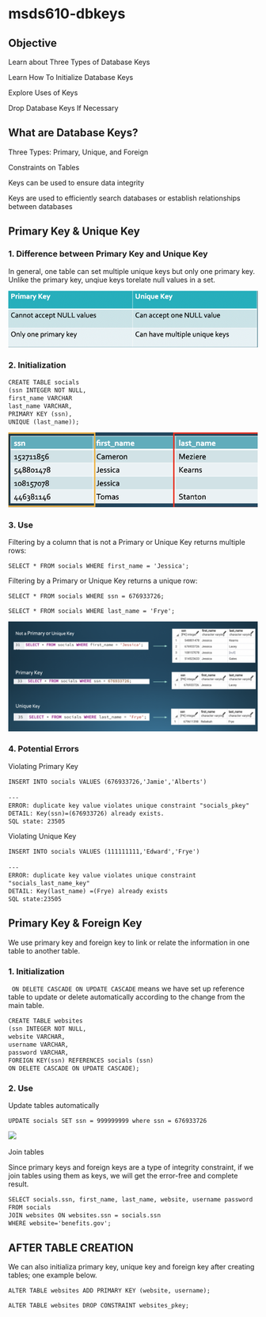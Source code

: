# msds610-dbkeys

## Objective
Learn about Three Types of Database Keys

Learn How To Initialize Database Keys

Explore Uses of Keys

Drop Database Keys If Necessary

## What are Database Keys?
Three Types: Primary, Unique, and Foreign

Constraints on Tables

Keys can be used to ensure data integrity

Keys are used to efficiently search databases or establish relationships between databases


## Primary Key & Unique Key
### 1. Difference between Primary Key and Unique Key

In general, one table can set multiple unique keys but only one primary key. Unlike the primary key, unqiue keys torelate null values in a set.

<img src="img/1.jpg" > 

### 2. Initialization 

```
CREATE TABLE socials
(ssn INTEGER NOT NULL,
first_name VARCHAR
last_name VARCHAR,
PRIMARY KEY (ssn),
UNIQUE (last_name));
```

<img src="img/2.png" > 

### 3. Use 
Filtering by a column that is not a Primary or Unique Key returns multiple rows:
```
SELECT * FROM socials WHERE first_name = 'Jessica';
```
Filtering by a Primary or Unique Key returns a unique row:
```
SELECT * FROM socials WHERE ssn = 676933726;
```
```
SELECT * FROM socials WHERE last_name = 'Frye';
```
<img src="img/4.png" > 


### 4. Potential Errors

Violating Primary Key
```
INSERT INTO socials VALUES (676933726,'Jamie','Alberts')

---
ERROR: duplicate key value violates unique constraint "socials_pkey"
DETAIL: Key(ssn)=(676933726) already exists.
SQL state: 23505
```

Violating Unique Key

```
INSERT INTO socials VALUES (111111111,'Edward','Frye')

---
ERROR: duplicate key value violates unique constraint "socials_last_name_key"
DETAIL: Key(last_name) =(Frye) already exists
SQL state:23505
```

## Primary Key & Foreign Key

We use primary key and foreign key to link or relate the information in one table to another table.

### 1. Initialization
``` ON DELETE CASCADE ON UPDATE CASCADE``` means we have set up reference table to update or delete automatically according to the change from the main table.

```
CREATE TABLE websites
(ssn INTEGER NOT NULL,
website VARCHAR,
username VARCHAR,
password VARCHAR,
FOREIGN KEY(ssn) REFERENCES socials (ssn)
ON DELETE CASCADE ON UPDATE CASCADE);
```

### 2. Use

Update tables automatically

```
UPDATE socials SET ssn = 999999999 where ssn = 676933726
```

<img src="img/5.png" > 

Join tables 

Since primary keys and foreign keys are a type of integrity constraint, if we join tables using them as keys, we will get the error-free and complete result.

```
SELECT socials.ssn, first_name, last_name, website, username password
FROM socials
JOIN websites ON websites.ssn = socials.ssn
WHERE website='benefits.gov';
```




## AFTER TABLE CREATION

We can also initializa primary key, unique key and foreign key after creating tables; one example below.

```
ALTER TABLE websites ADD PRIMARY KEY (website, username);
```

```
ALTER TABLE websites DROP CONSTRAINT websites_pkey;
```

